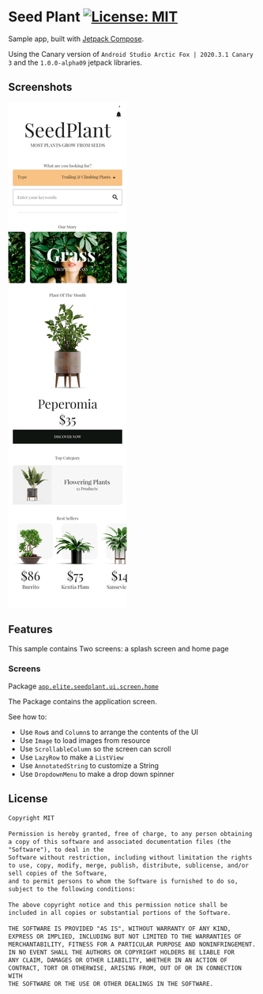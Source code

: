 # Seed Plant  [![License: MIT](https://img.shields.io/badge/License-MIT-yellow.svg)](https://opensource.org/licenses/MIT)


Sample app, built with
[Jetpack Compose](https://developer.android.com/jetpack/compose).

Using the Canary version of `Android Studio Arctic Fox | 2020.3.1 Canary 3` and the `1.0.0-alpha09` jetpack libraries. 

Screenshots
-----------
<img src="screenshots/seedplant.jpg" alt="Splash Screen">

## Features

This sample contains Two screens: a splash screen and home page

### Screens
Package [`app.elite.seedplant.ui.screen.home`][1]

The Package contains the application screen.

See how to:

* Use `Row`s and `Column`s to arrange the contents of the UI
* Use `Image` to load images from resource
* Use `ScrollableColumn` so the screen can scroll
* Use `LazyRow` to make a `ListView`
* Use `AnnotatedString` to customize a String
* Use `DropdownMenu` to make a drop down spinner


[1]: app/src/main/java/app/elite/seedplant/ui/screen/home


## License

```
Copyright MIT

Permission is hereby granted, free of charge, to any person obtaining a copy of this software and associated documentation files (the "Software"), to deal in the
Software without restriction, including without limitation the rights to use, copy, modify, merge, publish, distribute, sublicense, and/or sell copies of the Software,
and to permit persons to whom the Software is furnished to do so, subject to the following conditions:

The above copyright notice and this permission notice shall be included in all copies or substantial portions of the Software.

THE SOFTWARE IS PROVIDED "AS IS", WITHOUT WARRANTY OF ANY KIND, EXPRESS OR IMPLIED, INCLUDING BUT NOT LIMITED TO THE WARRANTIES OF
MERCHANTABILITY, FITNESS FOR A PARTICULAR PURPOSE AND NONINFRINGEMENT. IN NO EVENT SHALL THE AUTHORS OR COPYRIGHT HOLDERS BE LIABLE FOR
ANY CLAIM, DAMAGES OR OTHER LIABILITY, WHETHER IN AN ACTION OF CONTRACT, TORT OR OTHERWISE, ARISING FROM, OUT OF OR IN CONNECTION WITH
THE SOFTWARE OR THE USE OR OTHER DEALINGS IN THE SOFTWARE.

```

